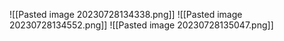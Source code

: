 
![[Pasted image 20230728134338.png]]
![[Pasted image 20230728134552.png]]
![[Pasted image 20230728135047.png]]


